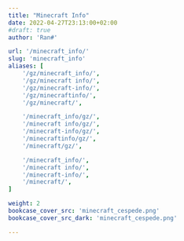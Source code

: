 ```yaml
---
title: "Minecraft Info"
date: 2022-04-27T23:13:00+02:00
#draft: true
author: 'Ran#'

url: '/minecraft_info/'
slug: 'minecraft_info'
aliases: [
    '/gz/minecraft_info/',
    '/gz/minecraft info/',
    '/gz/minecraft-info/',
    '/gz/minecraftinfo/',
    '/gz/minecraft/',

    '/minecraft_info/gz/',
    '/minecraft info/gz/',
    '/minecraft-info/gz/',
    '/minecraftinfo/gz/',
    '/minecraft/gz/',

    '/minecraft_info/',
    '/minecraft info/',
    '/minecraft-info/',
    '/minecraft/',
]

weight: 2
bookcase_cover_src: 'minecraft_cespede.png'
bookcase_cover_src_dark: 'minecraft_cespede.png'

---
```

